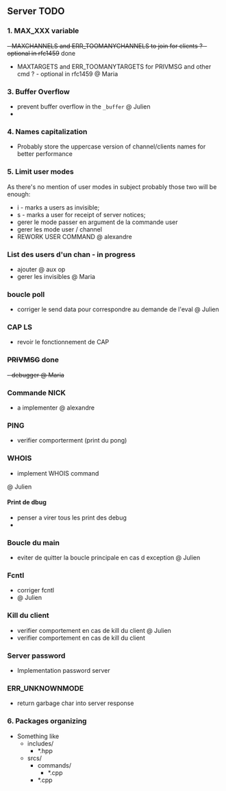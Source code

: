 ## Server TODO

### 1. MAX_XXX variable
~~- MAXCHANNELS and ERR_TOOMANYCHANNELS to join for clients ? - optional in rfc1459~~ done
- MAXTARGETS and ERR_TOOMANYTARGETS for PRIVMSG and other cmd ? - optional in rfc1459
@ Maria
 
### 3. Buffer Overflow
- prevent buffer overflow in the `_buffer`
@ Julien 
- 
### 4. Names capitalization
- Probably store the uppercase version of channel/clients names for better performance

### 5. Limit user modes
As there's no mention of user modes in subject probably those two will be enough:
- i - marks a users as invisible;
- s - marks a user for receipt of server notices;
- gerer le mode passer en argument de la commande user
- gerer les mode user / channel 
- REWORK USER COMMAND
@ alexandre
### List des users d'un chan - in progress
- ajouter @ aux op 
- gerer les invisibles 
@ Maria 
###  boucle poll 
- corriger le send data pour correspondre au demande de l'eval 
@ Julien 

### CAP LS 
- revoir le fonctionnement de CAP 

### ~~PRIVMSG~~ done
~~- debugger 
@ Maria~~

### Commande NICK 
- a implementer 
@ alexandre 
### PING
- verifier comporterment (print du pong)
### WHOIS
- implement WHOIS command

@ Julien
#### Print de dbug
- penser a virer tous les print des debug 
- 
### Boucle du main
- eviter de quitter la boucle principale en cas d exception 
@ Julien
### Fcntl 
- corriger fcntl
- @ Julien 

### Kill du client
- verifier comportement en cas de kill du client 
@ Julien
- verifier comportement en cas de kill du client

### Server password 
- Implementation password server

### ERR_UNKNOWNMODE
- return garbage char into server response

### 6. Packages organizing
- Something like
  - includes/
    - *.hpp
  - srcs/ 
    - commands/
      - *.cpp
    - *.cpp